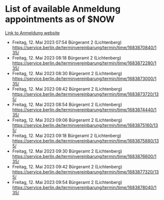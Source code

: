 # List of available Anmeldung appointments as of $NOW
[Link to Anmeldung website](https://service.berlin.de/terminvereinbarung/termin/tag.php?termin=1&anliegen[]=120686&dienstleisterlist=122210,122217,327316,122219,327312,122227,327314,122231,327346,122243,327348,122254,122252,329742,122260,329745,122262,329748,122271,327278,122273,327274,122277,327276,330436,122280,327294,122282,327290,122284,327292,122291,327270,122285,327266,122286,327264,122296,327268,150230,329760,122297,327286,122294,327284,122312,329763,122314,329775,122304,327330,122311,327334,122309,327332,317869,122281,327352,122279,329772,122283,122276,327324,122274,327326,122267,329766,122246,327318,122251,327320,122257,327322,122208,327298,122226,327300&herkunft=http%3A%2F%2Fservice.berlin.de%2Fdienstleistung%2F120686%2F)
- Freitag, 12. Mai 2023 07:54 Bürgeramt 2 (Lichtenberg) https://service.berlin.de/terminvereinbarung/termin/time/1683870840/135/
- Freitag, 12. Mai 2023 08:18 Bürgeramt 2 (Lichtenberg) https://service.berlin.de/terminvereinbarung/termin/time/1683872280/135/
- Freitag, 12. Mai 2023 08:30 Bürgeramt 2 (Lichtenberg) https://service.berlin.de/terminvereinbarung/termin/time/1683873000/135/
- Freitag, 12. Mai 2023 08:42 Bürgeramt 2 (Lichtenberg) https://service.berlin.de/terminvereinbarung/termin/time/1683873720/135/
- Freitag, 12. Mai 2023 08:54 Bürgeramt 2 (Lichtenberg) https://service.berlin.de/terminvereinbarung/termin/time/1683874440/135/
- Freitag, 12. Mai 2023 09:06 Bürgeramt 2 (Lichtenberg) https://service.berlin.de/terminvereinbarung/termin/time/1683875160/135/
- Freitag, 12. Mai 2023 09:18 Bürgeramt 2 (Lichtenberg) https://service.berlin.de/terminvereinbarung/termin/time/1683875880/135/
- Freitag, 12. Mai 2023 09:30 Bürgeramt 2 (Lichtenberg) https://service.berlin.de/terminvereinbarung/termin/time/1683876600/135/
- Freitag, 12. Mai 2023 09:42 Bürgeramt 2 (Lichtenberg) https://service.berlin.de/terminvereinbarung/termin/time/1683877320/135/
- Freitag, 12. Mai 2023 09:54 Bürgeramt 2 (Lichtenberg) https://service.berlin.de/terminvereinbarung/termin/time/1683878040/135/
